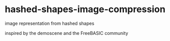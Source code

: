 # hashed-shapes-image-compression
image representation from hashed shapes

inspired by the demoscene and the FreeBASIC community
